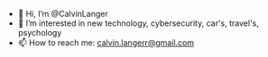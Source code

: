 - 👋 Hi, I’m @CalvinLanger
- 👀 I’m interested in new technology, cybersecurity, car's, travel's, psychology
- 📫 How to reach me: calvin.langerr@gmail.com

<!---
CalvinLanger/CalvinLanger is a ✨ special ✨ repository because its `README.md` (this file) appears on your GitHub profile.
You can click the Preview link to take a look at your changes.
--->
